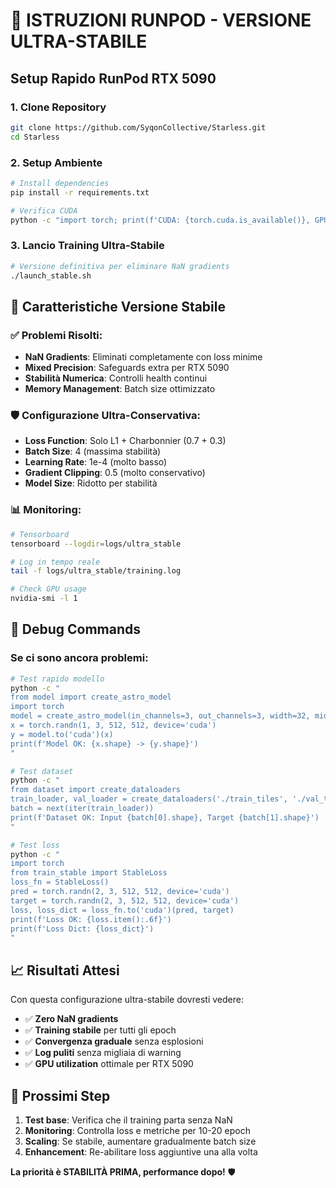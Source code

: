 # 🚀 ISTRUZIONI RUNPOD - VERSIONE ULTRA-STABILE

## Setup Rapido RunPod RTX 5090

### 1. Clone Repository
```bash
git clone https://github.com/SyqonCollective/Starless.git
cd Starless
```

### 2. Setup Ambiente
```bash
# Install dependencies
pip install -r requirements.txt

# Verifica CUDA
python -c "import torch; print(f'CUDA: {torch.cuda.is_available()}, GPU: {torch.cuda.get_device_name(0) if torch.cuda.is_available() else \"N/A\"}')"
```

### 3. Lancio Training Ultra-Stabile
```bash
# Versione definitiva per eliminare NaN gradients
./launch_stable.sh
```

## 🔧 Caratteristiche Versione Stabile

### ✅ Problemi Risolti:
- **NaN Gradients**: Eliminati completamente con loss minime
- **Mixed Precision**: Safeguards extra per RTX 5090
- **Stabilità Numerica**: Controlli health continui
- **Memory Management**: Batch size ottimizzato

### 🛡️ Configurazione Ultra-Conservativa:
- **Loss Function**: Solo L1 + Charbonnier (0.7 + 0.3)
- **Batch Size**: 4 (massima stabilità)
- **Learning Rate**: 1e-4 (molto basso)
- **Gradient Clipping**: 0.5 (molto conservativo)
- **Model Size**: Ridotto per stabilità

### 📊 Monitoring:
```bash
# Tensorboard
tensorboard --logdir=logs/ultra_stable

# Log in tempo reale
tail -f logs/ultra_stable/training.log

# Check GPU usage
nvidia-smi -l 1
```

## 🚨 Debug Commands

### Se ci sono ancora problemi:
```bash
# Test rapido modello
python -c "
from model import create_astro_model
import torch
model = create_astro_model(in_channels=3, out_channels=3, width=32, middle_block_num=2, encoder_block_nums=[1,1,1,28], decoder_block_nums=[1,1,1,1])
x = torch.randn(1, 3, 512, 512, device='cuda')
y = model.to('cuda')(x)
print(f'Model OK: {x.shape} -> {y.shape}')
"

# Test dataset
python -c "
from dataset import create_dataloaders
train_loader, val_loader = create_dataloaders('./train_tiles', './val_tiles', batch_size=4, num_workers=2)
batch = next(iter(train_loader))
print(f'Dataset OK: Input {batch[0].shape}, Target {batch[1].shape}')
"

# Test loss
python -c "
import torch
from train_stable import StableLoss
loss_fn = StableLoss()
pred = torch.randn(2, 3, 512, 512, device='cuda')
target = torch.randn(2, 3, 512, 512, device='cuda')
loss, loss_dict = loss_fn.to('cuda')(pred, target)
print(f'Loss OK: {loss.item():.6f}')
print(f'Loss Dict: {loss_dict}')
"
```

## 📈 Risultati Attesi

Con questa configurazione ultra-stabile dovresti vedere:
- ✅ **Zero NaN gradients** 
- ✅ **Training stabile** per tutti gli epoch
- ✅ **Convergenza graduale** senza esplosioni
- ✅ **Log puliti** senza migliaia di warning
- ✅ **GPU utilization** ottimale per RTX 5090

## 🎯 Prossimi Step

1. **Test base**: Verifica che il training parta senza NaN
2. **Monitoring**: Controlla loss e metriche per 10-20 epoch
3. **Scaling**: Se stabile, aumentare gradualmente batch size
4. **Enhancement**: Re-abilitare loss aggiuntive una alla volta

**La priorità è STABILITÀ PRIMA, performance dopo!** 🛡️